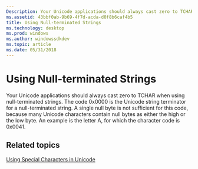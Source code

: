 ```yaml
---
Description: Your Unicode applications should always cast zero to TCHAR when using null-terminated strings.
ms.assetid: 43bbf0ab-9b69-4f7d-acda-d0f8b6caf4b5
title: Using Null-terminated Strings
ms.technology: desktop
ms.prod: windows
ms.author: windowssdkdev
ms.topic: article
ms.date: 05/31/2018
---
```


# Using Null-terminated Strings

Your Unicode applications should always cast zero to TCHAR when using null-terminated strings. The code 0x0000 is the Unicode string terminator for a null-terminated string. A single null byte is not sufficient for this code, because many Unicode characters contain null bytes as either the high or the low byte. An example is the letter A, for which the character code is 0x0041.

## Related topics

<dl> <dt>

[Using Special Characters in Unicode](using-special-characters-in-unicode.md)
</dt> </dl>

 

 



